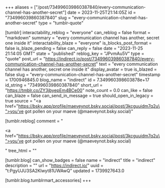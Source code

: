 +++
aliases = ["/post/734996039860387840/every-communication-channel-has-another-secret"]
date = 2023-11-25T21:14:05Z
id = "734996039860387840"
slug = "every-communication-channel-has-another-secret"
type = "tumblr-quote"

[tumblr]
interactability_reblog = "everyone"
can_reblog = false
format = "markdown"
summary = "every communication channel has another, secret one inside it"
interactability_blaze = "everyone"
is_blocks_post_format = false
is_blaze_pending = false
can_reply = false
date = "2023-11-25 21:14:05 GMT"
state = "published"
reblog_key = "JPvmAu5V"
type = "quote"
post_url = "https://indirect.io/post/734996039860387840/every-communication-channel-has-another-secret"
text = "every communication channel has another, secret one inside it"
display_avatar = true
is_blazed = false
slug = "every-communication-channel-has-another-secret"
timestamp = 1700946845.0
blog_name = "indirect"
id = 7.349960398603878e+17
id_string = "734996039860387840"
short_url = "https://tmblr.co/ZY3jbyepEm4BCe00"
note_count = 0.0
can_like = false
can_blaze = false
can_send_in_message = true
should_open_in_legacy = true
source = "<a href=\"https://bsky.app/profile/maeveynot.bsky.social/post/3kcguuidm7q2u\">you’ve got pollen on your maeve (@maeveynot.bsky.social)</a>"

[tumblr.reblog]
comment = "<p><a href=\"https://bsky.app/profile/maeveynot.bsky.social/post/3kcguuidm7q2u\">you’ve got pollen on your maeve (@maeveynot.bsky.social)</a></p>"
tree_html = ""

[tumblr.blog]
can_show_badges = false
name = "indirect"
title = "indirect"
description = ""
url = "https://indirect.io/"
uuid = "t:PgyUJU3SA2Klwyt81UWAwQ"
updated = 1739927643.0

[tumblr.blog.tumblrmart_accessories]
+++

